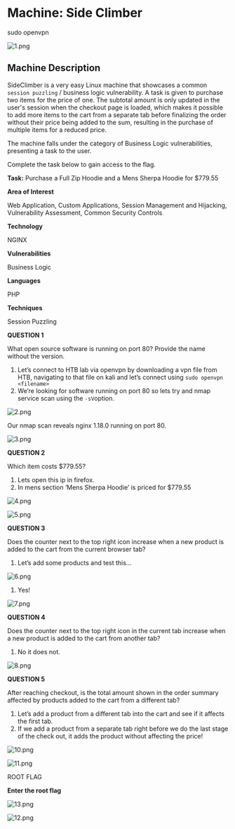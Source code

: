 # Machine: Side Climber

sudo openvpn <file> 

![1.png](1.png)

## Machine Description

SideClimber is a very easy Linux machine that showcases a common `session puzzling`  / business logic vulnerability. A task is given to purchase two items for the price of one. The subtotal amount is only updated in the user's session when the checkout page is loaded, which makes it possible to add more items to the cart from a separate tab before finalizing the order without their price being added to the sum, resulting in the purchase of multiple items for a reduced price.

The machine falls under the category of Business Logic vulnerabilities, presenting a task to the user. 

Complete the task below to gain access to the flag.

**Task:** Purchase a Full Zip Hoodie and a Mens Sherpa Hoodie for $779.55

**Area of Interest**

Web Application, Custom Applications, Session Management and Hijacking, Vulnerability Assessment, Common Security Controls

**Technology**

NGINX

**Vulnerabilities**

Business Logic

**Languages**

PHP

**Techniques**

Session Puzzling

**QUESTION 1**

What open source software is running on port 80? Provide the name without the version.

1. Let’s connect to HTB lab via openvpn by downloading a vpn file from HTB, navigating to that file on kali and let’s connect using `sudo openvpn <filename>`
2. We’re looking for software running on port 80 so lets try and nmap service scan using the `-sV`option. 

![2.png](2.png)

Our nmap scan reveals nginx 1.18.0 running on port 80. 

![3.png](3.png)

**QUESTION 2**

Which item costs $779.55?

1. Lets open this ip in firefox. 
2. In mens section ‘Mens Sherpa Hoodie’ is priced for $779.55

![4.png](4.png)

![5.png](5.png)

**QUESTION 3**

Does the counter next to the top right icon increase when a new product is added to the cart from the current browser tab?

1. Let’s add some products and test this… 

![6.png](6.png)

1. Yes! 

![7.png](7.png)

**QUESTION 4**

Does the counter next to the top right icon in the current tab increase when a new product is added to the cart from another tab?

1. No it does not. 

![8.png](8.png)

**QUESTION 5**

After reaching checkout, is the total amount shown in the order summary affected by products added to the cart from a different tab?

1. Let’s add a product from a different tab into the cart and see if it affects the first tab. 
2. If we add a product from a separate tab right before we do the last stage of the check out, it adds the product without affecting the price! 

![10.png](10.png)

![11.png](11.png)

ROOT FLAG

**Enter the root flag**

![13.png](13.png)

![12.png](12.png)
